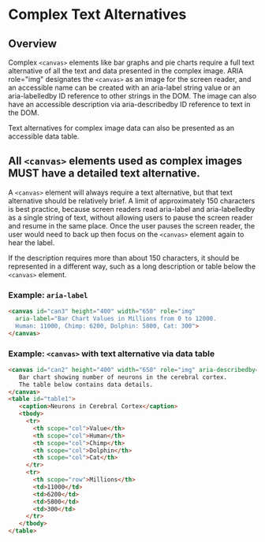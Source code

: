 # Complex Text Alternatives

## Overview

Complex `<canvas>` elements like bar graphs and pie charts require a full text alternative of all the text and data presented in the complex image. ARIA role="img" designates the `<canvas>` as an image for the screen reader, and an accessible name can be created with an aria-label string value or an aria-labelledby ID reference to other strings in the DOM. The image can also have an accessible description via aria-describedby ID reference to text in the DOM.

Text alternatives for complex image data can also be presented as an accessible data table.

## All `<canvas>` elements used as complex images MUST have a detailed text alternative.

A `<canvas>` element will always require a text alternative, but that text alternative should be relatively brief. A limit of approximately 150 characters is best practice, because screen readers read aria-label and aria-labelledby as a single string of text, without allowing users to pause the screen reader and resume in the same place. Once the user pauses the screen reader, the user would need to back up then focus on the `<canvas>` element again to hear the label.

If the description requires more than about 150 characters, it should be represented in a different way, such as a long description or table below the `<canvas>` element.

### Example: `aria-label`

```html
<canvas id="can3" height="400" width="650" role="img" 
  aria-label="Bar Chart Values in Millions from 0 to 12000.
  Human: 11000, Chimp: 6200, Dolphin: 5800, Cat: 300"> 
</canvas>
```

### Example: `<canvas>` with text alternative via data table

```html
<canvas id="can2" height="400" width="650" role="img" aria-describedby="table1">
   Bar chart showing number of neurons in the cerebral cortex.
   The table below contains data details.
</canvas>
<table id="table1">
   <caption>Neurons in Cerebral Cortex</caption>
   <tbody>
     <tr>
       <th scope="col">Value</th>
       <th scope="col">Human</th>
       <th scope="col">Chimp</th>
       <th scope="col">Dolphin</th>
       <th scope="col">Cat</th>
     </tr>
     <tr>
       <th scope="row">Millions</th>
       <td>11000</td>
       <td>6200</td>
       <td>5800</td>
       <td>300</td>
     </tr>
   </tbody>
</table>
```